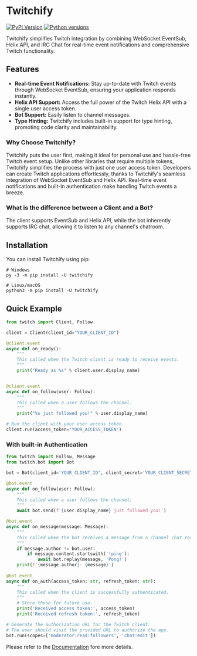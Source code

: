 # Twitchify 

[![PyPI Version](https://img.shields.io/pypi/v/twitchify)](https://pypi.org/project/twitchify)
[![Python versions](https://img.shields.io/pypi/pyversions/twitchify)](https://pypi.org/project/twitchify)

Twitchify simplifies Twitch integration by combining WebSocket EventSub, Helix API, and IRC Chat for real-time event notifications and comprehensive Twitch functionality.

## Features
- **Real-time Event Notifications:** Stay up-to-date with Twitch events through WebSocket EventSub, ensuring your application responds instantly.
- **Helix API Support:** Access the full power of the Twitch Helix API with a single user access token.
- **Bot Support:** Easily listen to channel messages.
- **Type Hinting:** Twitchify includes built-in support for type hinting, promoting code clarity and maintainability.

### Why Choose Twitchify?
Twitchify puts the user first, making it ideal for personal use and hassle-free Twitch event setup. Unlike other libraries that require multiple tokens, Twitchify simplifies the process with just one user access token.
Developers can create Twitch applications effortlessly, thanks to Twitchify's seamless integration of WebSocket EventSub and Helix API. Real-time event notifications and built-in authentication make handling Twitch events a breeze.

### What is the difference between a Client and a Bot?
The client supports EventSub and Helix API, while the bot inherently supports IRC chat, allowing it to listen to any channel's chatroom.

## Installation
You can install Twitchify using pip:

```shell
# Windows
py -3 -m pip install -U twitchify

# Linux/macOS
python3 -m pip install -U twitchify
```

## Quick Example
```python
from twitch import Client, Follow

client = Client(client_id="YOUR_CLIENT_ID")

@client.event
async def on_ready():
    """
    This called when the Twitch client is ready to receive events.
    """
    print("Ready as %s" % client.user.display_name)


@client.event
async def on_follow(user: Follow):
    """
    This called when a user follows the channel.
    """
    print("%s just followed you!" % user.display_name)

# Run the client with your user access token.
client.run(access_token="YOUR_ACCESS_TOKEN")
```

### With built-in Authentication

```python
from twitch import Follow, Message
from twitch.bot import Bot

bot = Bot(client_id='YOUR_CLIENT_ID', client_secret='YOUR_CLIENT_SECRET')

@bot.event
async def on_follow(user: Follow):
    """
    This called when a user follows the channel.
    """
    await bot.send(f'{user.display_name} just followed you!')

@bot.event
async def on_message(message: Message):
    """
    This called when the bot receives a message from a channel chat room.
    """
    if message.author != bot.user:
        if message.content.startswith('!ping'):
            await bot.replay(message, 'Pong!')
    print(f'{message.author}: {message}')
    
@bot.event
async def on_auth(access_token: str, refresh_token: str):
    """
    This called when the client is successfully authenticated.
    """
    # Store those for future use.
    print('Received access token:', access_token)
    print('Received refresh token:', refresh_token)

# Generate the authorization URL for the Twitch client.
# The user should visit the provided URL to authorize the app.
bot.run(scopes=['moderator:read:followers', 'chat:edit'])
```

Please refer to the [Documentation](https://twitchify.readthedocs.io/en/latest/) fore more details.
